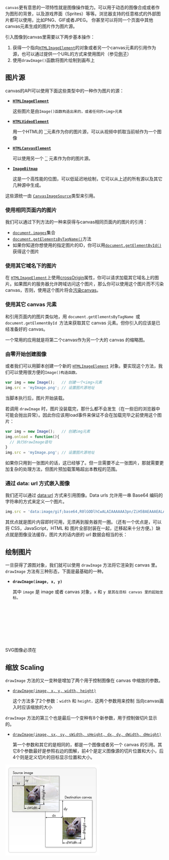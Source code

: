 `canvas`更有意思的一项特性就是图像操作能力。可以用于动态的图像合成或者作为图形的背景，以及游戏界面（Sprites）等等。浏览器支持的任意格式的外部图片都可以使用，比如PNG、GIF或者JPEG。 你甚至可以将同一个页面中其他canvas元素生成的图片作为图片源。

引入图像到canvas里需要以下两步基本操作：

1. 获得一个指向[`HTMLImageElement`](https://developer.mozilla.org/zh-CN/docs/Web/API/HTMLImageElement)的对象或者另一个canvas元素的引用作为源，也可以通过提供一个URL的方式来使用图片（参见[例子](http://www.html5canvastutorials.com/tutorials/html5-canvas-images/)）
2. 使用`drawImage()`函数将图片绘制到画布上

## 图片源

canvas的API可以使用下面这些类型中的一种作为图片的源：

- **[`HTMLImageElement`](https://developer.mozilla.org/zh-CN/docs/Web/API/HTMLImageElement)**

  这些图片是由`Image()函数构造出来的，或者任何的<img>元素`

- **[`HTMLVideoElement`](https://developer.mozilla.org/zh-CN/docs/Web/API/HTMLVideoElement)**

  用一个HTML的 [``](https://developer.mozilla.org/zh-CN/docs/Web/HTML/Element/video)元素作为你的图片源，可以从视频中抓取当前帧作为一个图像

- **[`HTMLCanvasElement`](https://developer.mozilla.org/zh-CN/docs/Web/API/HTMLCanvasElement)**

  可以使用另一个 [``](https://developer.mozilla.org/zh-CN/docs/Web/HTML/Element/canvas) 元素作为你的图片源。

- **[`ImageBitmap`](https://developer.mozilla.org/zh-CN/docs/Web/API/ImageBitmap)**

  这是一个高性能的位图，可以低延迟地绘制，它可以从上述的所有源以及其它几种源中生成。

这些源统一由 [`CanvasImageSource`](https://developer.mozilla.org/zh-CN/docs/Web/API/CanvasImageSource)类型来引用。

### 使用相同页面内的图片

我们可以通过下列方法的一种来获得与canvas相同页面内的图片的引用：

- [`document.images`](https://developer.mozilla.org/zh-CN/docs/Web/API/Document/images)集合
-  [`document.getElementsByTagName()`](https://developer.mozilla.org/zh-CN/docs/Web/API/Document/getElementsByTagName)方法
- 如果你知道你想使用的指定图片的ID，你可以用[`document.getElementById()`](https://developer.mozilla.org/zh-CN/docs/Web/API/Document/getElementById)获得这个图片

### 使用其它域名下的图片

在 [`HTMLImageElement`](https://developer.mozilla.org/zh-CN/docs/Web/API/HTMLImageElement)上使用[crossOrigin](https://developer.mozilla.org/en-US/docs/HTML/CORS_settings_attributes)属性，你可以请求加载其它域名上的图片。如果图片的服务器允许跨域访问这个图片，那么你可以使用这个图片而不污染canvas，否则，使用这个图片将会[污染canvas](https://developer.mozilla.org/zh-CN/docs/CORS_Enabled_Image#.E4.BB.80.E4.B9.88.E6.98.AF.22.E8.A2.AB.E6.B1.A1.E6.9F.93.22.E7.9A.84canvas)。

### 使用其它 canvas 元素

和引用页面内的图片类似地，用 `document.getElementsByTagName `或 `document.getElementById `方法来获取其它 canvas 元素。但你引入的应该是已经准备好的 canvas。

一个常用的应用就是将第二个canvas作为另一个大的 canvas 的缩略图。

### 由零开始创建图像

或者我们可以用脚本创建一个新的 [`HTMLImageElement`](https://developer.mozilla.org/zh-CN/docs/Web/API/HTMLImageElement) 对象。要实现这个方法，我们可以使用很方便的`Image()构造函数。`

```js
var img = new Image();   // 创建一个<img>元素
img.src = 'myImage.png'; // 设置图片源地址
```

当脚本执行后，图片开始装载。

若调用 `drawImage` 时，图片没装载完，那什么都不会发生（在一些旧的浏览器中可能会抛出异常）。因此你应该用load事件来保证不会在加载完毕之前使用这个图片：

```js
var img = new Image();   // 创建img元素
img.onload = function(){
  // 执行drawImage语句
}
img.src = 'myImage.png'; // 设置图片源地址
```

如果你只用到一张图片的话，这已经够了。但一旦需要不止一张图片，那就需要更加复杂的处理方法，但图片预加载策略超出本教程的范围。

### 通过 data: url 方式嵌入图像

我们还可以通过 [data:url](http://en.wikipedia.org/wiki/Data:_URL) 方式来引用图像。Data urls 允许用一串 Base64 编码的字符串的方式来定义一个图片。

```js
img.src = 'data:image/gif;base64,R0lGODlhCwALAIAAAAAA3pn/ZiH5BAEAAAEALAAAAAALAAsAAAIUhA+hkcuO4lmNVindo7qyrIXiGBYAOw==';
```

其优点就是图片内容即时可用，无须再到服务器兜一圈。（还有一个优点是，可以将 CSS，JavaScript，HTML 和 图片全部封装在一起，迁移起来十分方便。）缺点就是图像没法缓存，图片大的话内嵌的 url 数据会相当的长：

## 绘制图片

一旦获得了源图对象，我们就可以使用 `drawImage` 方法将它渲染到 canvas 里。`drawImage` 方法有三种形态，下面是最基础的一种。

- **`drawImage(image, x, y)`**

  其中 `image` 是 image 或者 canvas 对象，`x` 和 `y 是其在目标 canvas 里的起始坐标。`

SVG图像必须在 <svg> 根指定元素的宽度和高度。

## 缩放 Scaling

`drawImage` 方法的又一变种是增加了两个用于控制图像在 canvas 中缩放的参数。

- [`drawImage(image, x, y, width, height)`](https://developer.mozilla.org/zh-CN/docs/Web/API/CanvasRenderingContext2D/drawImage)

  这个方法多了2个参数：`width` 和 `height，`这两个参数用来控制 当向canvas画入时应该缩放的大小

`drawImage` 方法的第三个也是最后一个变种有8个新参数，用于控制做切片显示的。

- [`drawImage(image, sx, sy, sWidth, sHeight, dx, dy, dWidth, dHeight)`](https://developer.mozilla.org/zh-CN/docs/Web/API/CanvasRenderingContext2D/drawImage)

  第一个参数和其它的是相同的，都是一个图像或者另一个 canvas 的引用。其它8个参数最好是参照右边的图解，前4个是定义图像源的切片位置和大小，后4个则是定义切片的目标显示位置和大小。

![img](assets/=Canvas_drawimage.jpg)


